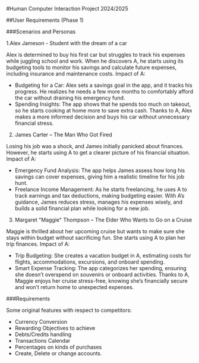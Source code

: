 #Human Computer Interaction Project 2024/2025

##User Requirements (Phase 1)

###Scenarios and Personas

1.Alex Jameson - Student with the dream of a car

Alex is determined to buy his first car but struggles to track his expenses while juggling school and work. When he 
discovers A, he starts using its budgeting tools to monitor his savings and calculate future expenses, including 
insurance and maintenance costs.
Impact of A:
- Budgeting for a Car: Alex sets a savings goal in the app, and it tracks his progress. He realizes he needs a few more 
months to comfortably afford the car without draining his emergency fund.
- Spending Insights: The app shows that he spends too much on takeout, so he starts cooking at home more to save 
extra cash.
Thanks to A, Alex makes a more informed decision and buys his car without unnecessary financial stress.

2. James Carter – The Man Who Got Fired
   
Losing his job was a shock, and James initially panicked about finances. However, he starts using A to get a clearer 
picture of his financial situation.
Impact of A:
- Emergency Fund Analysis: The app helps James assess how long his savings can cover expenses, giving him a 
realistic timeline for his job hunt.
- Freelance Income Management: As he starts freelancing, he uses A to track earnings and tax deductions, making 
budgeting easier.
With A’s guidance, James reduces stress, manages his expenses wisely, and builds a solid financial plan while looking 
for a new job.

3. Margaret "Maggie" Thompson – The Elder Who Wants to Go on a Cruise
   
Maggie is thrilled about her upcoming cruise but wants to make sure she stays within budget without sacrificing fun. 
She starts using A to plan her trip finances.
Impact of A:
- Trip Budgeting: She creates a vacation budget in A, estimating costs for flights, accommodations, excursions, and 
onboard spending.
- Smart Expense Tracking: The app categorizes her spending, ensuring she doesn’t overspend on souvenirs or 
onboard activities.
Thanks to A, Maggie enjoys her cruise stress-free, knowing she’s financially secure and won’t return home to 
unexpected expenses.

###Requirements

Some original features with respect to competitors:
- Currency Conversion
- Rewarding Objectives to achieve
- Debts/Credits handling
- Transactions Calendar 
- Percentages on kinds of purchases
- Create, Delete or change accounts.

